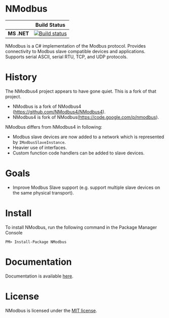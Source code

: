 NModbus
=======




|           |Build Status|
|-----------|:----------:|
|**MS .NET**|[![Build status](https://ci.appveyor.com/api/projects/status/a4r06a0owl6xf9ar/branch/NetworkedSlave?svg=true)](https://ci.appveyor.com/project/nmodbus/nmodbus/branch/NetworkedSlave)|

NModbus is a C# implementation of the Modbus protocol.
Provides connectivity to Modbus slave compatible devices and applications.
Supports serial ASCII, serial RTU, TCP, and UDP protocols.

History
=======

The NModbus4 project appears to have gone quiet. This is a fork of that project.

- NModbus is a fork of NModbus4 (https://github.com/NModbus4/NModbus4).
- NModbus4 is fork of NModbus(https://code.google.com/p/nmodbus).

NModbus differs from NModbus4 in following:

- Modbus slave devices are now added to a network which is represented by `IModbusSlaveInstance`.
- Heavier use of interfaces.
- Custom function code handlers can be added to slave devices.


Goals
=======
- Improve Modbus Slave support (e.g. support multiple slave devices on the same physical transport).

Install
=======

To install NModbus, run the following command in the Package Manager Console

    PM> Install-Package NModbus

Documentation
=======
Documentation is available [here](https://nmodbus.github.io/api/NModbus.html).

License
=======
NModbus is licensed under the [MIT license](LICENSE.txt).
